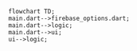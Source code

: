 <!---
Generated by https://github.com/polina-c/layerlens
Dependencies that create loop are markes with `!`.
-->

```mermaid
flowchart TD;
main.dart-->firebase_options.dart;
main.dart-->logic;
main.dart-->ui;
ui-->logic;
```

